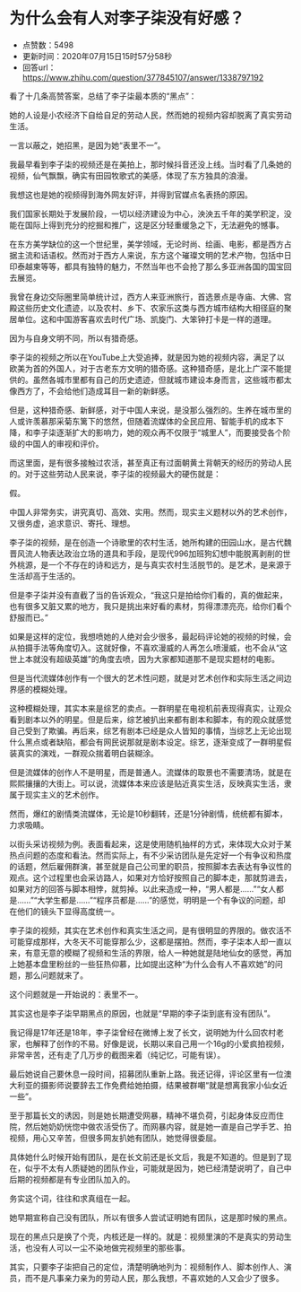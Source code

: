 # 为什么会有人对李子柒没有好感？
- 点赞数：5498
- 更新时间：2020年07月15日15时57分58秒
- 回答url：https://www.zhihu.com/question/377845107/answer/1338797192
<body>
 <p data-pid="Y48tGfml">看了十几条高赞答案，总结了李子柒最本质的“黑点”：</p>
 <p data-pid="hcpz5e2f">她的人设是小农经济下自给自足的劳动人民，然而她的视频内容却脱离了真实劳动生活。</p>
 <p data-pid="mNoPXqXr">一言以蔽之，她招黑，是因为她“表里不一”。</p>
 <p data-pid="Bn8XlVBd">我最早看到李子柒的视频还是在美拍上，那时候抖音还没上线。当时看了几条她的视频，仙气飘飘，确实有田园牧歌式的美感，体现了东方独具的浪漫。</p>
 <p data-pid="xLWd0JGs">我想这也是她的视频得到海外网友好评，并得到官媒点名表扬的原因。</p>
 <p data-pid="4kk4L_Ii">我们国家长期处于发展阶段，一切以经济建设为中心，泱泱五千年的美学积淀，没能在国际上得到充分的挖掘和推广，这是区分轻重缓急之下，无法避免的憾事。</p>
 <p data-pid="e7yQR6EV">在东方美学缺位的这一个世纪里，美学领域，无论时尚、绘画、电影，都是西方占据主流和话语权。然而对于西方人来说，东方这个璀璨文明的艺术产物，包括中日印泰越柬等等，都具有独特的魅力，不然当年也不会抢了那么多亚洲各国的国宝回去展览。</p>
 <p data-pid="knJVhoyp">我曾在身边交际圈里简单统计过，西方人来亚洲旅行，首选景点是寺庙、大佛、宫殿这些历史文化遗迹，以及农村、乡下、农家乐这类与西方城市结构大相径庭的聚居单位。这和中国游客喜欢去时代广场、凯旋门、大笨钟打卡是一样的道理。</p>
 <p data-pid="BoYQm6HI">因为与自身文明不同，所以有猎奇感。</p>
 <p data-pid="vdZaSS84">李子柒的视频之所以在YouTube上大受追捧，就是因为她的视频内容，满足了以欧美为首的外国人，对于古老东方文明的猎奇感。这种猎奇感，是北上广深不能提供的。虽然各城市里都有自己的历史遗迹，但就城市建设本身而言，这些城市都太像西方了，不会给他们造成耳目一新的新鲜感。</p>
 <p data-pid="1V6_r77K">但是，这种猎奇感、新鲜感，对于中国人来说，是没那么强烈的。生养在城市里的人或许羡慕那采菊东篱下的悠然，但随着流媒体的全民应用、智能手机的成本下降，和李子柒逐渐扩大的影响力，她的观众再不仅限于“城里人”，而要接受各个阶级的中国人的审视和评价。</p>
 <p data-pid="VG32zT_k">而这里面，是有很多接触过农活，甚至真正有过面朝黄土背朝天的经历的劳动人民的。对于这些劳动人民来说，李子柒的视频最大的硬伤就是：</p>
 <p data-pid="Yfvyy4A6">假。</p>
 <p data-pid="SHoICScF">中国人非常务实，讲究真切、高效、实用。然而，现实主义题材以外的艺术创作，又很务虚，追求意识、寄托、理想。</p>
 <p data-pid="06IfOalW">李子柒的视频，是在创造一个诗歌里的农村生活，她所构建的田园山水，是古代魏晋风流人物表达政治立场的道具和手段，是现代996加班狗幻想中能脱离剥削的世外桃源，是一个不存在的诗和远方，是与真实农村生活脱节的。是艺术，是来源于生活却高于生活的。</p>
 <p data-pid="FTl2hQOV">但是李子柒并没有直截了当的告诉观众，“我这只是拍给你们看的，真的做起来，也有很多又脏又累的地方，我只是挑出来好看的素材，剪得漂漂亮亮，给你们看个舒服而已。”</p>
 <p data-pid="7JbzKQOQ">如果是这样的定位，我想喷她的人绝对会少很多，最起码评论她的视频的时候，会从拍摄手法等角度切入。这就好像，不喜欢漫威的人再怎么喷漫威，也不会从“这世上本就没有超级英雄”的角度去喷，因为大家都知道那不是现实题材的电影。</p>
 <p data-pid="qk_w3y5Z">但是当代流媒体创作有一个很大的艺术性问题，就是对艺术创作和实际生活之间边界感的模糊处理。</p>
 <p data-pid="dYKdYtzJ">这种模糊处理，其实本来是综艺的卖点。一群明星在电视机前表现得真实，让观众看到剧本以外的明星。但是后来，综艺被扒出来都有剧本和脚本，有的观众就感觉自己受到了欺骗。再后来，综艺有剧本已经是众人皆知的事情，当综艺上无论出现什么黑点或者缺陷，都会有网民说那就是剧本设定。综艺，逐渐变成了一群明星假装真实的演戏，一群观众揣着明白装糊涂。</p>
 <p data-pid="GugsdUDb">但是流媒体的创作人不是明星，而是普通人。流媒体的取景也不需要清场，就是在熙熙攘攘的大街上。可以说，流媒体本来应该是贴近真实生活，反映真实生活，隶属于现实主义的艺术创作。</p>
 <p data-pid="fSAIWJd0">然而，爆红的剧情类流媒体，无论是10秒翻转，还是1分钟剧情，统统都有脚本，力求吸睛。</p>
 <p data-pid="nOMSvRLQ">以街头采访视频为例。表面看起来，这是使用随机抽样的方式，来体现大众对于某热点问题的态度和看法。然而实际上，有不少采访团队是先定好一个有争议和热度的话题，然后雇佣群演，甚至就是自己公司里的职员，按照脚本去表达有争议性的观点。这个过程里也会采访路人，如果对方恰好按照自己的脚本走，那就剪进去，如果对方的回答与脚本相悖，就剪掉。以此来造成一种，“男人都是……”“女人都是……”“大学生都是……”“程序员都是……”的感觉，明明是一个有争议的问题，却在他们的镜头下显得高度统一。</p>
 <p data-pid="kwlmeYIS">李子柒的视频，其实在艺术创作和真实生活之间，是有很明显的界限的。做农活不可能穿成那样，大冬天不可能穿那么少，这都是摆拍。然而，李子柒本人却一直以来，有意无意的模糊了视频和生活的界限，给人一种她就是陆地仙女的感觉，再加上她基本盘里粉丝的一些狂热仰慕，比如提出这种“为什么会有人不喜欢她”的问题，那么问题就来了。</p>
 <p data-pid="afqQ2-RV">这个问题就是一开始说的：表里不一。</p>
 <p data-pid="jgsNArl7">其实这也是李子柒早期黑点的原因，也就是“早期的李子柒到底有没有团队”。</p>
 <p data-pid="xNEaPdWw">我记得是17年还是18年，李子柒曾经在微博上发了长文，说明她为什么回农村老家，也解释了创作的不易。好像是说，长期以来自己用一个16g的小爱疯拍视频，非常辛苦，还有走了几万步的截图来着（纯记忆，可能有误）。</p>
 <p data-pid="7aM060tC">最后她说自己要休息一段时间，招募团队重新上路。我还记得，评论区里有一位澳大利亚的摄影师说要辞去工作免费给她拍摄，结果被群嘲“就是想离我家小仙女近一些”。</p>
 <p data-pid="-R87PStU">至于那篇长文的诱因，则是她长期遭受网暴，精神不堪负荷，引起身体反应而住院，然后她奶奶恍惚中做农活受伤了。而网暴内容，就是她一直是自己学手艺、拍视频，用心又辛苦，但很多网友扒她有团队，她觉得很委屈。</p>
 <p data-pid="8f-YnnIs">具体她什么时候开始有团队，是在长文前还是长文后，我是不知道的。但是到了现在，似乎不太有人质疑她的团队作业，可能就是因为，她已经清楚说明了，自己中后期的视频都是有专业团队加入的。</p>
 <p data-pid="LK9kXE6u">务实这个词，往往和求真组在一起。</p>
 <p data-pid="smFa0biy">她早期宣称自己没有团队，所以有很多人尝试证明她有团队，这是那时候的黑点。</p>
 <p data-pid="0nUqffaZ">现在的黑点只是换了个壳，内核还是一样的。就是：视频里演的不是真实的劳动生活，也没有人可以一尘不染地做完视频里的那些事。</p>
 <p data-pid="qNpWmpXI">其实，只要李子柒把自己的定位，清楚明确地列为：视频制作人、脚本创作人、演员，而不是凡事亲力亲为的劳动人民，那么我想，不喜欢她的人又会少了很多。</p>
</body>